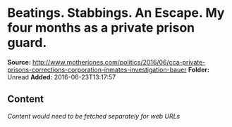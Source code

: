 # Beatings. Stabbings. An Escape. My four months as a private prison guard.

**Source:** http://www.motherjones.com/politics/2016/06/cca-private-prisons-corrections-corporation-inmates-investigation-bauer
**Folder:** Unread
**Added:** 2016-06-23T13:17:57




## Content
*Content would need to be fetched separately for web URLs*
